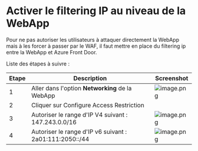 # Activer le filtering IP au niveau de la WebApp

Pour ne pas autoriser les utilisateurs à attaquer directement la WebApp mais à les forcer à passer par le WAF, il faut mettre en place du filtering ip entre la WebApp et Azure Front Door.

Liste des étapes à suivre :


|Etape| Description | Screenshot |
|--|--|--|
| 1 | Aller dans l'option **Networking** de la WebApp  | ![image.png](/.attachments/image-2b9b1ec5-2f8d-4325-a70b-321eb7d398b6.png) |
| 2 | Cliquer sur Configure Access Restriction |  |
| 3 | Autoriser le range d'IP V4 suivant : 147.243.0.0/16| ![image.png](/.attachments/image-a93dc310-af17-413a-ad1a-08eb46a63551.png) |
| 4 | Autoriser le range d'IP v6 suivant : 2a01:111:2050::/44 | ![image.png](/.attachments/image-d06b0877-6362-4e88-883d-2f71ed34aed1.png)  |

